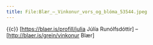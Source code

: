 ```yaml
---
title: File:Blær_–_Vinkonur_vors_og_blóma_53544.jpeg
---
```


{{c}} [https://blaer.is/profill/julia Júlía Runólfsdóttir] – [http://blaer.is/grein/vinkonur Blær]
